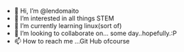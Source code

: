 - 👋 Hi, I’m @lendomaito
- 👀 I’m interested in all things STEM
- 🌱 I’m currently learning linux(sort of)
- 💞️ I’m looking to collaborate on... some day..hopefully.:P
- 📫 How to reach me ...Git Hub ofcourse

<!---
lendomaito/lendomaito is a ✨ special ✨ repository because its `README.md` (this file) appears on your GitHub profile.
You can click the Preview link to take a look at your changes.
--->
